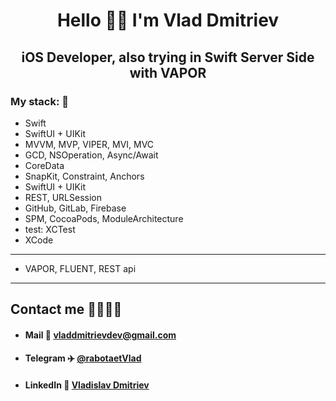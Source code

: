 <h1 style="text-align: center;">Hello 👋🏻 I'm Vlad Dmitriev</h1>
<h2 style="text-align: center;">iOS Developer, also trying in Swift Server Side with VAPOR</h2>

### My stack: 📃
-  Swift
-  SwiftUI + UIKit
-  MVVM, MVP, VIPER, MVI, MVC
-  GCD, NSOperation, Async/Await
-  CoreData
-  SnapKit, Constraint, Anchors
-  SwiftUI + UIKit
-  REST, URLSession
-  GitHub, GitLab, Firebase
-  SPM, CocoaPods, ModuleArchitecture
-  test: XCTest
-  XCode
---
-  VAPOR, FLUENT, REST api
---
## Contact me 🫱🏼‍🫲🏻
- #### Mail 📨 [vladdmitrievdev@gmail.com](https://mail.google.com/mail/u/0/?fs=1&to=vladdmitrievdev@gmail.com&su=JOB%20OFFER&body=Good%20afternoon,%20Vladislav%20%F0%9F%99%82%20We%20really%20like%20your%20GitHub%20profile%20and%20experience,%20so%20we%27d%20love%20to%20have%20you%20on%20our%20team!%20%F0%9F%91%A8%F0%9F%8F%BB%E2%80%8D%F0%9F%92%BB&bcc=vladdmitrievdev@gmail.com&tf=cm)
- #### Telegram ✈️ [@rabotaetVlad](https://t.me/rabotaetVlad)
- #### LinkedIn 🔗 [Vladislav Dmitriev](https://www.linkedin.com/in/vladislav-dmitriev/)
